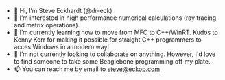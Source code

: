- 👋 Hi, I’m Steve Eckhardt (@dr-eck)
- 👀 I’m interested in high performance numerical calculations (ray tracing and matrix operations).
- 🌱 I’m currently learning how to move from MFC to C++/WinRT.  Kudos to Kenny Kerr for making it possible for straight C++ programmers to acces Windows in a modern way!  
- 💞️ I’m not currently looking to collaborate on anything.  However, I'd love to find someone to take some Beaglebone programming off my plate.
- 📫 You can reach me by email to steve@eckop.com

<!---
dr-eck/dr-eck is a ✨ special ✨ repository because its `README.md` (this file) appears on your GitHub profile.
You can click the Preview link to take a look at your changes.
--->

